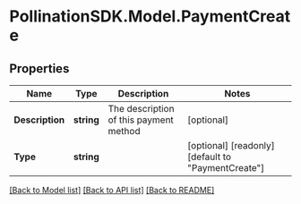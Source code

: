 
# PollinationSDK.Model.PaymentCreate

## Properties

Name | Type | Description | Notes
------------ | ------------- | ------------- | -------------
**Description** | **string** | The description of this payment method | [optional] 
**Type** | **string** |  | [optional] [readonly] [default to "PaymentCreate"]

[[Back to Model list]](../README.md#documentation-for-models)
[[Back to API list]](../README.md#documentation-for-api-endpoints)
[[Back to README]](../README.md)

